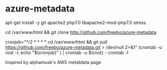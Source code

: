 # azure-metadata
apt-get install -y git apache2 php7.0 libapache2-mod-php7.0 stress

cd /var/www/html && git clone http://github.com/freebo/azure-metadata

cronjob="*/2 * * * * cd /var/www/html && git pull https://github.com/freebo/azure-metadata.git > /dev/null 2>&1" (crontab -u root -l; echo "${cronjob}" ) | crontab -u ${root} - crontab -l

Inspired by alphamusk's AWS metatdata page

